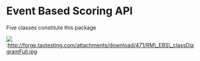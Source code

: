Event Based Scoring API
=======================

Five classes constitute this package

![](http://forge.taotesting.com/attachments/download/470/RM_EBS_classDiagram.jpg):http://forge.taotesting.com/attachments/download/471/RM\_EBS\_classDiagramFull.jpg

